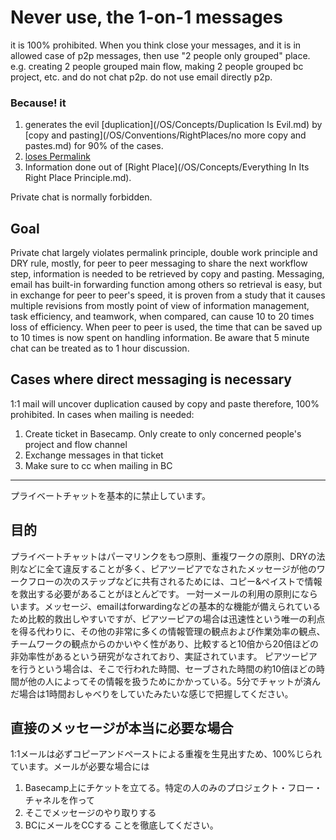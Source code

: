 
Never use, the 1-on-1 messages
=================================================================
it is 100% prohibited. 
When you think close your messages, and it is in allowed case of p2p messages, then use "2 people only grouped" place. e.g. creating 2 people grouped main flow, making 2 people grouped bc project, etc. and do not chat p2p. do not use email directly p2p. 
### Because! it 
1. generates the evil [duplication](/OS/Concepts/Duplication Is Evil.md) by [copy and pasting](/OS/Conventions/RightPlaces/no more copy and pastes.md) for 90% of the cases. 
2. [loses Permalink](/OS/Concepts/PermalinkDriven.md)
3. Information done out of [Right Place](/OS/Concepts/Everything In Its Right Place Principle.md).

Private chat is normally forbidden.

## Goal
Private chat largely violates permalink principle, double work principle and DRY rule, mostly, for peer to peer messaging to share the next workflow step, information is needed to be retrieved by copy and pasting.
Messaging, email has built-in forwarding function among others so retrieval is easy, but in exchange for peer to peer's speed, it is proven from a study that it causes multiple revisions from mostly point of view of information management, task efficiency, and teamwork, when compared, can cause 10 to 20 times loss of efficiency.
When peer to peer is used, the time that can be saved up to 10 times is now spent on handling information. Be aware that 5 minute chat can be treated as to 1 hour discussion.




Cases where direct messaging is necessary
-----
1:1 mail will uncover duplication caused by copy and paste therefore, 100% prohibited. In cases when mailing is needed:

1. Create ticket in Basecamp. Only create to only concerned people's project and flow channel
2. Exchange messages in that ticket
3. Make sure to cc when mailing in BC

----
プライベートチャットを基本的に禁止しています。

## 目的
プライベートチャットはパーマリンクをもつ原則、重複ワークの原則、DRYの法則などに全て違反することが多く、ピアツーピアでなされたメッセージが他のワークフローの次のステップなどに共有されるためには、コピー&ペイストで情報を救出する必要があることがほとんどです。
一対一メールの利用の原則にならいます。メッセージ、emailはforwardingなどの基本的な機能が備えられているため比較的救出しやすいですが、ピアツーピアの場合は迅速性という唯一の利点を得る代わりに、その他の非常に多くの情報管理の観点および作業効率の観点、チームワークの観点からのかいやく性があり、比較すると10倍から20倍ほどの非効率性があるという研究がなされており、実証されています。
ピアツーピアを行うという場合は、そこで行われた時間、セーブされた時間の約10倍ほどの時間が他の人によってその情報を扱うためにかかっている。5分でチャットが済んだ場合は1時間おしゃべりをしていたみたいな感じで把握してください。




直接のメッセージが本当に必要な場合
-----
1:1メールは必ずコピーアンドペーストによる重複を生見出すため、100%じられています。メールが必要な場合には

1. Basecamp上にチケットを立てる。特定の人のみのプロジェクト・フロー・チャネルを作って
2. そこでメッセージのやり取りする
3. BCにメールをCCする
ことを徹底してください。


